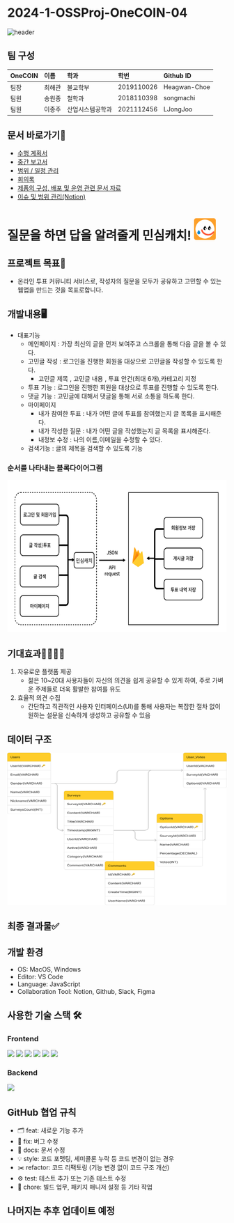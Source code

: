 # 2024-1-OSSProj-OneCOIN-04
![header](https://capsule-render.vercel.app/api?type=Waving&color=30:FCB249,100:43BFFC&height=300&section=header&text=One%20COIN&fontSize=100)

<!-- ### 2024-1-OSSProj-OneCOIN-04 팀의 리파지토리입니다.
    - 팀 구성 - (팀장) 최해관 
               (팀원) 송원종
               (팀원) 이종주 -->




## 팀 구성

| OneCOIN   | 이름   | 학과             | 학번       | Github ID     |
| :-------- | :----- | :--------------- | :--------- | :------------ |
| 팀장      | 최해관 |      불교학부      | 2019110026 | Heagwan-Choe  |
| 팀원      | 송원종 |      철학과      | 2018110398 | songmachi     |
| 팀원      | 이종주 | 산업시스템공학과 | 2021112456 | LJongJoo      |

## 문서 바로가기🔎
- [수행 계획서](https://github.com/CSID-DGU/2024-1-OSSProj-OneCOIN-04/blob/main/Doc/1_1_OSSProj_04_OneCOIN_%EC%88%98%ED%96%89%EA%B3%84%ED%9A%8D%EC%84%9C.md)
- [중간 보고서](https://github.com/CSID-DGU/2024-1-OSSProj-OneCOIN-04/blob/main/Doc/2_1_OSSProj_04_OneCOIN_%EC%A4%91%EA%B0%84%EB%B3%B4%EA%B3%A0%EC%84%9C.md)
- [범위 / 일정 관리](https://github.com/CSID-DGU/2024-1-OSSProj-OneCOIN-04/blob/main/Doc/4_1_OSSProj_04_OneCOIN_%EB%B2%94%EC%9C%84_%EC%9D%BC%EC%A0%95_%EC%9D%B4%EC%8A%88%EA%B4%80%EB%A6%AC.md)
- [회의록](https://github.com/CSID-DGU/2024-1-OSSProj-OneCOIN-04/blob/main/Doc/4_2_OSSProj_04_OneCOIN_%ED%9A%8C%EC%9D%98%EB%A1%9D.md)
- [제품의 구성, 배포 및 운영 관련 문서 자료](https://github.com/CSID-DGU/2024-1-OSSProj-OneCOIN-04/blob/main/Doc/4_3_OSSProj_04_OneCOIN_%EC%A0%9C%ED%92%88%EA%B5%AC%EC%84%B1%EB%B0%B0%ED%8F%AC%EC%9A%B4%EC%98%81%EC%9E%90%EB%A3%8C.md)
- [이슈 및 범위 관리(Notion)](https://www.notion.so/OSSP_One_COIN-62b110d340974ae898a797309c388547?pvs=4)

# 질문을 하면 답을 알려줄게 민심캐치! <img src="Doc/image/logo.png" alt="간트차트" width="50" height="50">

## 프로젝트 목표💯
- 온라인 투표 커뮤니티 서비스로, 작성자의 질문을 모두가 공유하고 고민할 수 있는 웹앱을 만드는 것을 목표로합니다.

## 개발내용🖥️
- 대표기능
    - 메인페이지 : 가장 최신의 글을 먼저 보여주고 스크롤을 통해 다음 글을 볼 수 있다.
    - 고민글 작성 : 로그인을 진행한 회원을 대상으로 고민글을 작성할 수 있도록 한다.
      - 고민글 제목 , 고민글 내용 , 투표 안건(최대 6개),카테고리 지정
    - 투표 기능 : 로그인을 진행한 회원을 대상으로 투표를 진행할 수 있도록 한다.
    - 댓글 기능 : 고민글에 대해서 댓글을 통해 서로 소통을 하도록 한다.
    - 마이페이지
      - 내가 참여한 투표 : 내가 어떤 글에 투표를 참여했는지 글 목록을 표시해준다.
      - 내가 작성한 질문 : 내가 어떤 글을 작성했는지 글 목록을 표시해준다.
      - 내정보 수정 : 나의 이름,이메일을 수정할 수 있다.
    - 검색기능 : 글의 제목을 검색할 수 있도록 기능
### 순서를 나타내는 블록다이어그램
<img src="Doc/image/블록다이어그램최종.png" alt="블록 다이어그램" width="650" height="350"> 

## 기대효과👨‍👩‍👧‍👧
1. 자유로운 플랫폼 제공
    - 젊은 10~20대 사용자들이 자신의 의견을 쉽게 공유할 수 있게 하여, 주로 가벼운 주제들로 더욱 활발한 참여를 유도
2. 효율적 의견 수집
    - 간단하고 직관적인 사용자 인터페이스(UI)를 통해 사용자는 복잡한 절차 없이 원하는 설문을 신속하게 생성하고 공유할 수 있음

## 데이터 구조
<img src="Doc/image/ER다이어그램_피그마.png" alt="블록 다이어그램" width="650" height="350">

## 최종 결과물✅

## 개발 환경
- OS: MacOS, Windows
- Editor: VS Code
- Language: JavaScript
- Collaboration Tool: Notion, Github, Slack, Figma
## 사용한 기술 스택 🛠️
### Frontend
<img src="https://img.shields.io/badge/react -61DAFB?style=for-the-badge&logo=react&logoColor=black"> <img src="https://img.shields.io/badge/recoil-3578E5?style=for-the-badge&logo=recoil&logoColor=white"> <img src="https://img.shields.io/badge/reactrouter-CA4245?style=for-the-badge&logo=reactrouter&logoColor=white"> <img src="https://img.shields.io/badge/vite-646CFF?style=for-the-badge&logo=vite&logoColor=black"> <img src="https://img.shields.io/badge/HTML-E34F26?style=for-the-badge&logo=html5&logoColor=white"> <img src="https://img.shields.io/badge/javascript-F7DF1E?style=for-the-badge&logo=javascript&logoColor=black">
   
### Backend
<img src="https://img.shields.io/badge/Firebase-FFCA28?style=for-the-badge&logo=firebase&logoColor=white">

## GitHub 협업 규칙
- 🗂️ feat: 새로운 기능 추가
- 🔖 fix: 버그 수정
- 📖 docs: 문서 수정
- 💡 style: 코드 포맷팅, 세미콜론 누락 등 코드 변경이 없는 경우
- ✂️ refactor: 코드 리팩토링 (기능 변경 없이 코드 구조 개선)
- ⚙️ test: 테스트 추가 또는 기존 테스트 수정
- 🧹 chore: 빌드 업무, 패키지 매니저 설정 등 기타 작업

## 나머지는 추후 업데이트 예정


